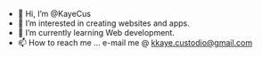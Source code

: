 - 👋 Hi, I’m @KayeCus
- 👀 I’m interested in creating websites and apps.
- 🌱 I’m currently learning Web development.
- 📫 How to reach me ... e-mail me @ kkaye.custodio@gmail.com

<!---
KayeCus/KayeCus is a ✨ special ✨ repository because its `README.md` (this file) appears on your GitHub profile.
You can click the Preview link to take a look at your changes.
--->
